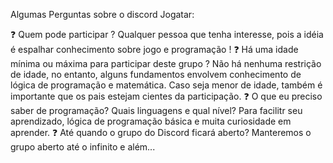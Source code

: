 Algumas Perguntas sobre o discord Jogatar:

:question: Quem pode participar ?
Qualquer pessoa que tenha interesse, pois a idéia é espalhar conhecimento sobre jogo e programação !
:question: Há uma idade mínima ou máxima para participar deste grupo ?
Não há nenhuma restrição de idade, no entanto, alguns fundamentos envolvem conhecimento de lógica de programação e matemática. Caso seja menor de idade, também é importante que os pais estejam cientes da participação.
:question: O que eu preciso saber de programação? Quais linguagens e qual nível?
Para facilitr seu aprendizado, lógica de programação básica e muita curiosidade em aprender.
:question: Até quando o grupo do Discord ficará aberto? 
Manteremos o grupo aberto até o infinito e além...